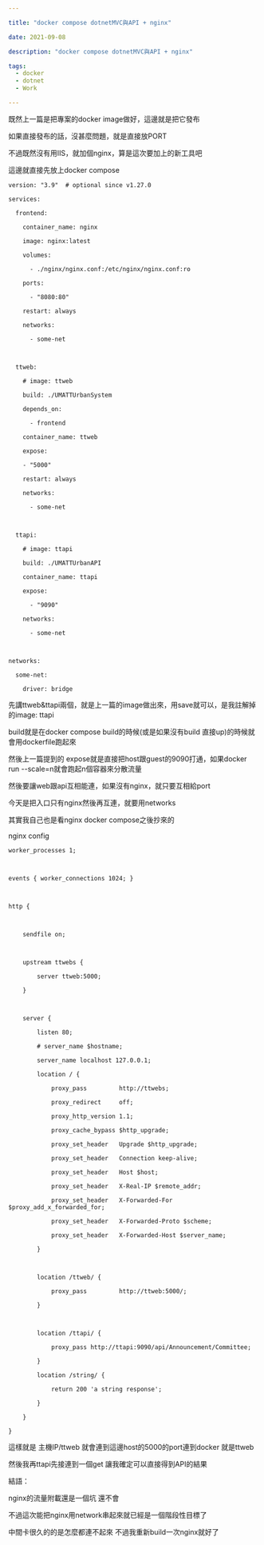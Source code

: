 ```yaml
---

title: "docker compose dotnetMVC與API + nginx"

date: 2021-09-08

description: "docker compose dotnetMVC與API + nginx"

tags:
  - docker
  - dotnet
  - Work

---
```


既然上一篇是把專案的docker image做好，這邊就是把它發布

如果直接發布的話，沒甚麼問題，就是直接放PORT

不過既然沒有用IIS，就加個nginx，算是這次要加上的新工具吧

這邊就直接先放上docker compose

    

    

    version: "3.9"  # optional since v1.27.0

    services:

      frontend:

        container_name: nginx

        image: nginx:latest

        volumes:

          - ./nginx/nginx.conf:/etc/nginx/nginx.conf:ro

        ports:

          - "8080:80"

        restart: always

        networks:

          - some-net

    

      ttweb:

        # image: ttweb

        build: ./UMATTUrbanSystem

        depends_on:

          - frontend

        container_name: ttweb

        expose:

        - "5000"

        restart: always

        networks:

          - some-net

    

      ttapi:

        # image: ttapi

        build: ./UMATTUrbanAPI

        container_name: ttapi

        expose:

          - "9090"

        networks:

          - some-net

    

    networks:

      some-net:

        driver: bridge

    

    

先講ttweb&ttapi兩個，就是上一篇的image做出來，用save就可以，是我註解掉的image: ttapi

build就是在docker compose build的時候(或是如果沒有build 直接up)的時候就會用dockerfile跑起來

然後上一篇提到的 expose就是直接把host跟guest的9090打通，如果docker run --scale=n就會跑起n個容器來分散流量

然後要讓web跟api互相能連，如果沒有nginx，就只要互相給port

今天是把入口只有nginx然後再互連，就要用networks

其實我自己也是看nginx docker compose之後抄來的

nginx config

    

    

    worker_processes 1;

    

    events { worker_connections 1024; }

    

    http {

    

        sendfile on;

    

        upstream ttwebs {

            server ttweb:5000;

        }

    

        server {

            listen 80;

            # server_name $hostname;

            server_name localhost 127.0.0.1;

            location / {

                proxy_pass         http://ttwebs;

                proxy_redirect     off;

                proxy_http_version 1.1;

                proxy_cache_bypass $http_upgrade;

                proxy_set_header   Upgrade $http_upgrade;

                proxy_set_header   Connection keep-alive;

                proxy_set_header   Host $host;

                proxy_set_header   X-Real-IP $remote_addr;

                proxy_set_header   X-Forwarded-For $proxy_add_x_forwarded_for;

                proxy_set_header   X-Forwarded-Proto $scheme;

                proxy_set_header   X-Forwarded-Host $server_name;

            }

    

            location /ttweb/ {

                proxy_pass         http://ttweb:5000/;

            }

    

            location /ttapi/ {

                proxy_pass http://ttapi:9090/api/Announcement/Committee;

            }

            location /string/ {

                return 200 'a string response';

            }

        }

    }

這樣就是 主機IP/ttweb 就會連到這邊host的5000的port連到docker 就是ttweb

然後我再ttapi先接連到一個get 讓我確定可以直接得到API的結果

結語：

nginx的流量附載還是一個坑 還不會

不過這次能把nginx用network串起來就已經是一個階段性目標了

中間卡很久的的是怎麼都連不起來 不過我重新build一次nginx就好了

